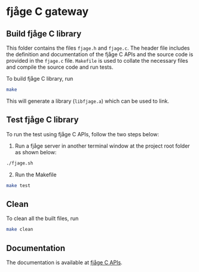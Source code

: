 # fjåge C gateway

## Build fjåge C library

This folder contains the files `fjage.h` and `fjage.c`. The header file includes the definition and documentation of the fjåge C APIs and the source code is provided in the `fjage.c` file.  `Makefile` is used to collate the necessary files and compile the source code and run tests.

To build fjåge C library, run

```bash
make
```
This will generate a library (`libfjage.a`) which can be used to link.


## Test fjåge C library

To run the test using fjåge C APIs, follow the two steps below:

1. Run a fjåge server in another terminal window at the project root folder as shown below:

```bash
./fjage.sh
```

2. Run the Makefile

```bash
make test
```

## Clean

To clean all the built files, run

```bash
make clean
```

## Documentation

The documentation is available at [fjåge C APIs](https://fjage.readthedocs.io/en/latest/cgw.html).